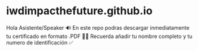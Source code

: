 # iwdimpacthefuture.github.io
Hola Asistente/Speaker 🔊 En este repo podras descargar inmediatamente tu certificado en formato .PDF 🙌🏻 Recuerda añadir tu nombre completo y tu numero de identificación ✅
